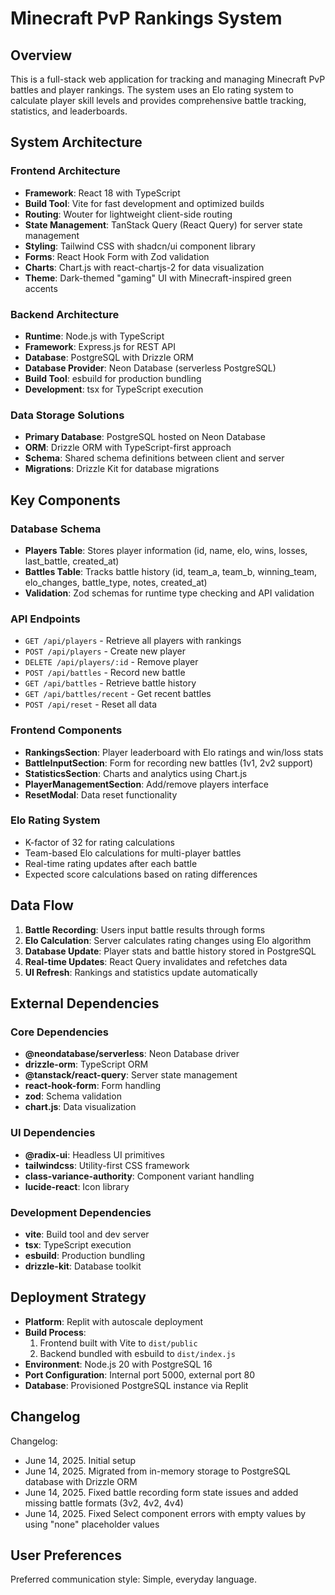 # Minecraft PvP Rankings System

## Overview

This is a full-stack web application for tracking and managing Minecraft PvP battles and player rankings. The system uses an Elo rating system to calculate player skill levels and provides comprehensive battle tracking, statistics, and leaderboards.

## System Architecture

### Frontend Architecture
- **Framework**: React 18 with TypeScript
- **Build Tool**: Vite for fast development and optimized builds
- **Routing**: Wouter for lightweight client-side routing
- **State Management**: TanStack Query (React Query) for server state management
- **Styling**: Tailwind CSS with shadcn/ui component library
- **Forms**: React Hook Form with Zod validation
- **Charts**: Chart.js with react-chartjs-2 for data visualization
- **Theme**: Dark-themed "gaming" UI with Minecraft-inspired green accents

### Backend Architecture
- **Runtime**: Node.js with TypeScript
- **Framework**: Express.js for REST API
- **Database**: PostgreSQL with Drizzle ORM
- **Database Provider**: Neon Database (serverless PostgreSQL)
- **Build Tool**: esbuild for production bundling
- **Development**: tsx for TypeScript execution

### Data Storage Solutions
- **Primary Database**: PostgreSQL hosted on Neon Database
- **ORM**: Drizzle ORM with TypeScript-first approach
- **Schema**: Shared schema definitions between client and server
- **Migrations**: Drizzle Kit for database migrations

## Key Components

### Database Schema
- **Players Table**: Stores player information (id, name, elo, wins, losses, last_battle, created_at)
- **Battles Table**: Tracks battle history (id, team_a, team_b, winning_team, elo_changes, battle_type, notes, created_at)
- **Validation**: Zod schemas for runtime type checking and API validation

### API Endpoints
- `GET /api/players` - Retrieve all players with rankings
- `POST /api/players` - Create new player
- `DELETE /api/players/:id` - Remove player
- `POST /api/battles` - Record new battle
- `GET /api/battles` - Retrieve battle history
- `GET /api/battles/recent` - Get recent battles
- `POST /api/reset` - Reset all data

### Frontend Components
- **RankingsSection**: Player leaderboard with Elo ratings and win/loss stats
- **BattleInputSection**: Form for recording new battles (1v1, 2v2 support)
- **StatisticsSection**: Charts and analytics using Chart.js
- **PlayerManagementSection**: Add/remove players interface
- **ResetModal**: Data reset functionality

### Elo Rating System
- K-factor of 32 for rating calculations
- Team-based Elo calculations for multi-player battles
- Real-time rating updates after each battle
- Expected score calculations based on rating differences

## Data Flow

1. **Battle Recording**: Users input battle results through forms
2. **Elo Calculation**: Server calculates rating changes using Elo algorithm
3. **Database Update**: Player stats and battle history stored in PostgreSQL
4. **Real-time Updates**: React Query invalidates and refetches data
5. **UI Refresh**: Rankings and statistics update automatically

## External Dependencies

### Core Dependencies
- **@neondatabase/serverless**: Neon Database driver
- **drizzle-orm**: TypeScript ORM
- **@tanstack/react-query**: Server state management
- **react-hook-form**: Form handling
- **zod**: Schema validation
- **chart.js**: Data visualization

### UI Dependencies
- **@radix-ui**: Headless UI primitives
- **tailwindcss**: Utility-first CSS framework
- **class-variance-authority**: Component variant handling
- **lucide-react**: Icon library

### Development Dependencies
- **vite**: Build tool and dev server
- **tsx**: TypeScript execution
- **esbuild**: Production bundling
- **drizzle-kit**: Database toolkit

## Deployment Strategy

- **Platform**: Replit with autoscale deployment
- **Build Process**: 
  1. Frontend built with Vite to `dist/public`
  2. Backend bundled with esbuild to `dist/index.js`
- **Environment**: Node.js 20 with PostgreSQL 16
- **Port Configuration**: Internal port 5000, external port 80
- **Database**: Provisioned PostgreSQL instance via Replit

## Changelog

Changelog:
- June 14, 2025. Initial setup
- June 14, 2025. Migrated from in-memory storage to PostgreSQL database with Drizzle ORM
- June 14, 2025. Fixed battle recording form state issues and added missing battle formats (3v2, 4v2, 4v4)
- June 14, 2025. Fixed Select component errors with empty values by using "none" placeholder values

## User Preferences

Preferred communication style: Simple, everyday language.